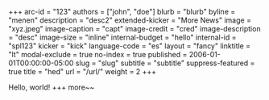 +++
arc-id = "123"
authors = ["john", "doe"]
blurb = "blurb"
byline = "menen"
description = "desc2"
extended-kicker = "More News"
image = "xyz.jpeg"
image-caption = "capt"
image-credit = "cred"
image-description = "desc"
image-size = "inline"
internal-budget = "hello"
internal-id = "spl123"
kicker = "kick"
language-code = "es"
layout = "fancy"
linktitle = "lt"
modal-exclude = true
no-index = true
published = 2006-01-01T00:00:00-05:00
slug = "slug"
subtitle = "subtitle"
suppress-featured = true
title = "hed"
url = "/url/"
weight = 2
+++

Hello, world!
+++
more~~
<h1></h1>

